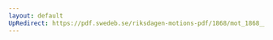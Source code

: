```yaml
---
layout: default
UpRedirect: https://pdf.swedeb.se/riksdagen-motions-pdf/1868/mot_1868__ak__00147/mot_1868__ak__00147_001.pdf
---
```

